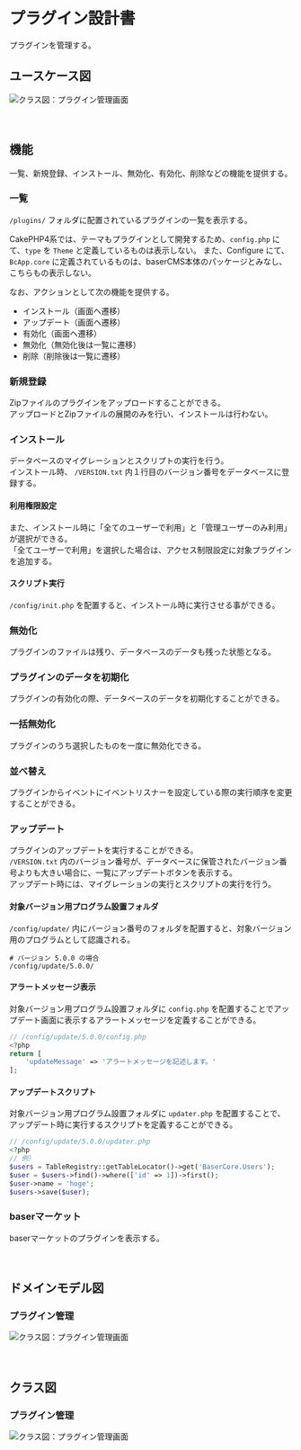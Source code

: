 # プラグイン設計書

プラグインを管理する。

## ユースケース図
![クラス図：プラグイン管理画面](../../svg/use_case/plugins.svg)

　
## 機能

一覧、新規登録、インストール、無効化、有効化、削除などの機能を提供する。

### 一覧
`/plugins/` フォルダに配置されているプラグインの一覧を表示する。
  
CakePHP4系では、テーマもプラグインとして開発するため、`config.php` にて、`type` を `Theme` と定義しているものは表示しない。
また、Configure にて、 `BcApp.core` に定義されているものは、baserCMS本体のパッケージとみなし、こちらもの表示しない。

なお、アクションとして次の機能を提供する。
- インストール（画面へ遷移）
- アップデート（画面へ遷移）
- 有効化（画面へ遷移）
- 無効化（無効化後は一覧に遷移）
- 削除（削除後は一覧に遷移）
　
### 新規登録
Zipファイルのプラグインをアップロードすることができる。  
アップロードとZipファイルの展開のみを行い、インストールは行わない。

### インストール
データベースのマイグレーションとスクリプトの実行を行う。  
インストール時、 `/VERSION.txt` 内１行目のバージョン番号をデータベースに登録する。  

#### 利用権限設定
また、インストール時に「全てのユーザーで利用」と「管理ユーザーのみ利用」が選択ができる。  
「全てユーザーで利用」を選択した場合は、アクセス制限設定に対象プラグインを追加する。

#### スクリプト実行
`/config/init.php` を配置すると、インストール時に実行させる事ができる。

### 無効化
プラグインのファイルは残り、データベースのデータも残った状態となる。

### プラグインのデータを初期化
プラグインの有効化の際、データベースのデータを初期化することができる。

### 一括無効化
プラグインのうち選択したものを一度に無効化できる。

### 並べ替え
プラグインからイベントにイベントリスナーを設定している際の実行順序を変更することができる。

### アップデート
プラグインのアップデートを実行することができる。  
`/VERSION.txt` 内のバージョン番号が、データベースに保管されたバージョン番号よりも大きい場合に、一覧にアップデートボタンを表示する。  
アップデート時には、マイグレーションの実行とスクリプトの実行を行う。

#### 対象バージョン用プログラム設置フォルダ
`/config/update/` 内にバージョン番号のフォルダを配置すると、対象バージョン用のプログラムとして認識される。

```shell
# バージョン 5.0.0 の場合
/config/update/5.0.0/
```

#### アラートメッセージ表示
対象バージョン用プログラム設置フォルダに `config.php` を配置することでアップデート画面に表示するアラートメッセージを定義することができる。

```php
// /config/update/5.0.0/config.php
<?php
return [
    'updateMessage' => 'アラートメッセージを記述します。'
];
```

#### アップデートスクリプト
対象バージョン用プログラム設置フォルダに `updater.php` を配置することで、アップデート時に実行するスクリプトを定義することができる。
```php
// /config/update/5.0.0/updater.php
<?php
// 例）
$users = TableRegistry::getTableLocator()->get('BaserCore.Users');
$user = $users->find()->where(['id' => 1])->first();
$user->name = 'hoge';
$users->save($user);
```
### baserマーケット
baserマーケットのプラグインを表示する。

　
## ドメインモデル図
### プラグイン管理
![クラス図：プラグイン管理画面](../../svg/domain_model/plugins.svg)

　
## クラス図
### プラグイン管理
![クラス図：プラグイン管理画面](../../svg/class/manage_plugins.svg)

